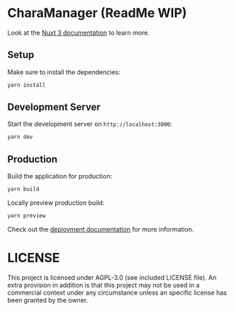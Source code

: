 # CharaManager (ReadMe WIP)

Look at the [Nuxt 3 documentation](https://nuxt.com/docs/getting-started/introduction) to learn more.

## Setup

Make sure to install the dependencies:

```bash
yarn install
```

## Development Server

Start the development server on `http://localhost:3000`:

```bash
yarn dev
```

## Production

Build the application for production:

```bash
yarn build
```

Locally preview production build:

```bash
yarn preview
```

Check out the [deployment documentation](https://nuxt.com/docs/getting-started/deployment) for more information.

# LICENSE

This project is licensed under AGPL-3.0 (see included LICENSE file).
An extra provision in addition is that this project may not be used in a commercial context under any circumstance unless an specific license has been granted by the owner.
